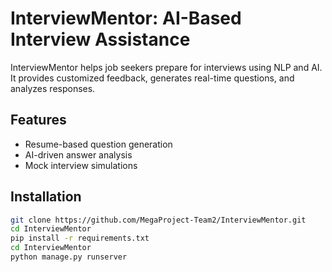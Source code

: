 
# InterviewMentor: AI-Based Interview Assistance
InterviewMentor helps job seekers prepare for interviews using NLP and AI. It provides customized feedback, generates real-time questions, and analyzes responses.

## Features
- Resume-based question generation
- AI-driven answer analysis
- Mock interview simulations

## Installation
```sh
git clone https://github.com/MegaProject-Team2/InterviewMentor.git
cd InterviewMentor
pip install -r requirements.txt
cd InterviewMentor
python manage.py runserver

